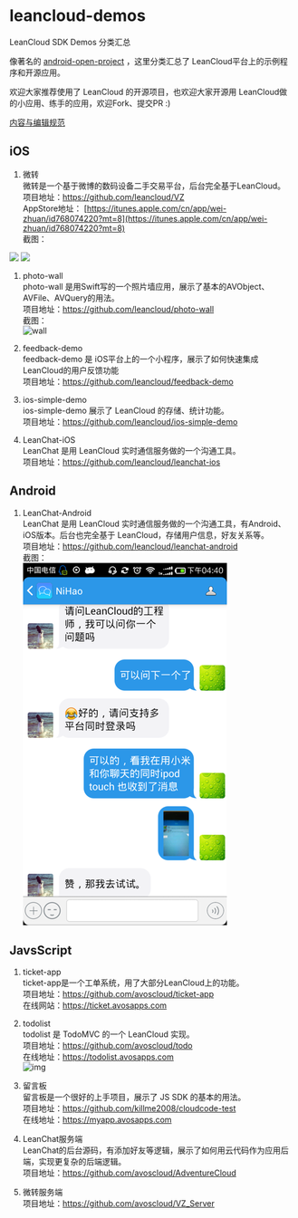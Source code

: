 # leancloud-demos

LeanCloud SDK Demos 分类汇总

像著名的 [android-open-project](https://github.com/Trinea/android-open-project) ，这里分类汇总了 LeanCloud平台上的示例程序和开源应用。

欢迎大家推荐使用了 LeanCloud 的开源项目，也欢迎大家开源用 LeanCloud做的小应用、练手的应用，欢迎Fork、提交PR :) 

[内容与编辑规范](https://github.com/leancloud/leancloud-demos/wiki/%E5%86%85%E5%AE%B9%E7%BC%96%E8%BE%91%E4%B8%8E%E8%A7%84%E8%8C%83)

## iOS
1. 微转  
微转是一个基于微博的数码设备二手交易平台，后台完全基于LeanCloud。     
项目地址：https://github.com/leancloud/VZ       
AppStore地址： [https://itunes.apple.com/cn/app/wei-zhuan/id768074220?mt=8](https://itunes.apple.com/cn/app/wei-zhuan/id768074220?mt=8)   
截图：
<div>  
  <img src='http://a2.mzstatic.com/us/r30/Purple6/v4/21/41/90/21419003-2730-71c0-d9bb-383191acabd1/screen568x568.jpeg' width="320px"/> 
  <img src='http://a5.mzstatic.com/us/r30/Purple/v4/83/b6/4a/83b64ae6-ed48-45e5-957c-09a925bb40e3/screen568x568.jpeg' width="320px"/>  
</div> 

1. photo-wall     
photo-wall 是用Swift写的一个照片墙应用，展示了基本的AVObject、AVFile、AVQuery的用法。   
项目地址：https://github.com/leancloud/photo-wall     
截图：      
![wall](https://cloud.githubusercontent.com/assets/5022872/5719710/d9e120d4-9b55-11e4-9677-01b461b24b23.png)

1. feedback-demo      
feedback-demo 是 iOS平台上的一个小程序，展示了如何快速集成LeanCloud的用户反馈功能   
项目地址：https://github.com/leancloud/feedback-demo    

1. ios-simple-demo    
ios-simple-demo 展示了 LeanCloud 的存储、统计功能。   
项目地址：https://github.com/leancloud/ios-simple-demo 

1. LeanChat-iOS     
LeanChat 是用 LeanCloud 实时通信服务做的一个沟通工具。    
项目地址：https://github.com/leancloud/leanchat-ios

## Android 

1. LeanChat-Android   
LeanChat 是用 LeanCloud 实时通信服务做的一个沟通工具，有Android、iOS版本。后台也完全基于     LeanCloud，存储用户信息，好友关系等。     
项目地址：https://github.com/leancloud/leanchat-android   
截图：    
![img](https://raw.githubusercontent.com/lzwjava/plan/master/im361.png)

## JavsScript

1. ticket-app   
ticket-app是一个工单系统，用了大部分LeanCloud上的功能。   
项目地址：https://github.com/avoscloud/ticket-app     
在线网站：https://ticket.avosapps.com   

1. todolist   
todolist 是 TodoMVC 的一个 LeanCloud 实现。   
项目地址：https://github.com/avoscloud/todo   
在线地址：https://todolist.avosapps.com     
![img](http://todomvc.com/site-assets/screenshot.png)

1. 留言板     
留言板是一个很好的上手项目，展示了 JS SDK 的基本的用法。    
项目地址：https://github.com/killme2008/cloudcode-test      
在线地址：https://myapp.avosapps.com      

1. LeanChat服务端     
LeanChat的后台源码，有添加好友等逻辑，展示了如何用云代码作为应用后端，实现更复杂的后端逻辑。      
项目地址：https://github.com/avoscloud/AdventureCloud       

1. 微转服务端     
项目地址：https://github.com/avoscloud/VZ_Server

